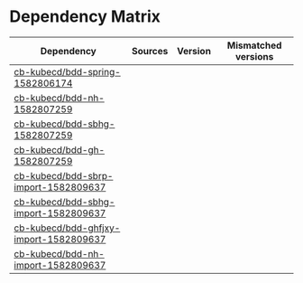 # Dependency Matrix

Dependency | Sources | Version | Mismatched versions
---------- | ------- | ------- | -------------------
[cb-kubecd/bdd-spring-1582806174](https://github.com/cb-kubecd/bdd-spring-1582806174.git) |  | []() | 
[cb-kubecd/bdd-nh-1582807259](https://github.com/cb-kubecd/bdd-nh-1582807259.git) |  | []() | 
[cb-kubecd/bdd-sbhg-1582807259](https://github.com/cb-kubecd/bdd-sbhg-1582807259.git) |  | []() | 
[cb-kubecd/bdd-gh-1582807259](https://github.com/cb-kubecd/bdd-gh-1582807259.git) |  | []() | 
[cb-kubecd/bdd-sbrp-import-1582809637](https://github.com/cb-kubecd/bdd-sbrp-import-1582809637.git) |  | []() | 
[cb-kubecd/bdd-sbhg-import-1582809637](https://github.com/cb-kubecd/bdd-sbhg-import-1582809637.git) |  | []() | 
[cb-kubecd/bdd-ghfjxy-import-1582809637](https://github.com/cb-kubecd/bdd-ghfjxy-import-1582809637.git) |  | []() | 
[cb-kubecd/bdd-nh-import-1582809637](https://github.com/cb-kubecd/bdd-nh-import-1582809637.git) |  | []() | 
